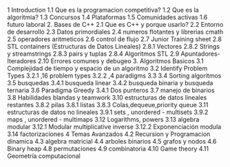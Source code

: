 1 Introduction 
    1.1 Que es la programacion competitiva? 
    1.2 Que es la algoritmia?
    1.3 Concursos
    1.4 Plataformas 
    1.5 Comunidades activas
    1.6 futuro laboral
2. Bases de C++
    2.1 Que es C++ y porque usarlo?
    2.2 Entorno de desarrollo
    2.3 Datos primordiales
    2.4 numeros flotantes y librerias cmath 
    2.5 operadores aritmeticos 
    2.6 control de flujo
    2.7 Junior Training sheet
    2.8 STL containers (Estructuras de Datos Lineales)
        2.8.1 Vectores
        2.8.2 Strings y streamstrings
        2.8.3 pairs y tuplas
        2.8.4 Algoritmos STL
    2.9 Apuntadores-Iteradores
    2.10 Errores comunes y debugeo 
3. Algoritmos Basicos
    3.1 Complejidad de tiempo y espacio de un algoritmo
    3.2 Identify Problem Types
        3.2.1 ,16 problem types
        3.2.2 ,4 paradigms
    3.3
    3.4 Sorting algoritmos
    3.5 busquedas
        3.4.1 busqueda linear 
        3.4.2 busqueda binaria y busqueda ternaria 
    3.6 Paradigma Greedy 
        3.4.1 Dos punteros
    3.7 manejo de binarios
    3.8 Habilidades blandas y teamwork
    3.10  estructuras de datos lineales restantes
        3.8.2 pilas
        3.8.1 listas 
        3.8.3 Colas,dequeue,priority queue
    3.11 estructuras de datos no lineales
        3.9.1 sets , unordered - multisets
        3.9.2 maps , unordered - multimaps
    3.12 Logarithms, powers
    3.13 algebra modular
        3.12.1 Modular multiplicative inverse
        3.12.2 Exponenciación modula
    3.14 factorizaciones
4 Temas Avanzados
    4.2 Recursion y Programacion dinamica
    4.3	algebra matricial
    4.4 arboles binarios 
    4.5 grafos y nodos
    4.6 Binary heap
    4.8 permutaciones
    4.9 combinatoria
    4.10 Game theory 
    4.11 Geometría computacional